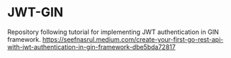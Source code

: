 # JWT-GIN
Repository following tutorial for implementing JWT authentication in GIN framework.
https://seefnasrul.medium.com/create-your-first-go-rest-api-with-jwt-authentication-in-gin-framework-dbe5bda72817